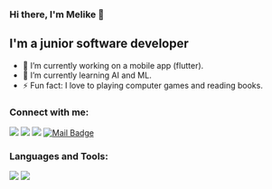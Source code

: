 ### Hi there, I'm Melike 👋

## I'm a junior software developer

- 🔭 I’m currently working on a mobile app (flutter).
- 🌱 I’m currently learning AI and ML.
- ⚡ Fun fact: I love to playing computer games and reading books.

### Connect with me:

[![](https://img.shields.io/badge/instagram-%23E4405F.svg?&style=for-the-badge&logo=instagram&logoColor=white)](https://www.instagram.com/msklloglu/)
[![](https://img.shields.io/badge/linkedin-%230077B5.svg?&style=for-the-badge&logo=linkedin&logoColor=white)](https://www.linkedin.com/in/msklloglu/)
[![](https://img.shields.io/badge/website-%ffd700.svg?&style=for-the-badge&logo=wordpress&logoColor=white)](https://msklloglu.wordpress.com/)
[![Mail Badge](https://img.shields.io/badge/msklloglu@gmail.com-c14438?style=for-the-badge&logo=Gmail&logoColor=white&link=mailto:msklloglu@gmail.com)](mailto:msklloglu@gmail.com)


### Languages and Tools:

[![](https://img.shields.io/badge/python-cD1?style=for-the-badge&logo=python)]()
[![](https://img.shields.io/badge/C-cD1?style=for-the-badge&logo=c)]()














